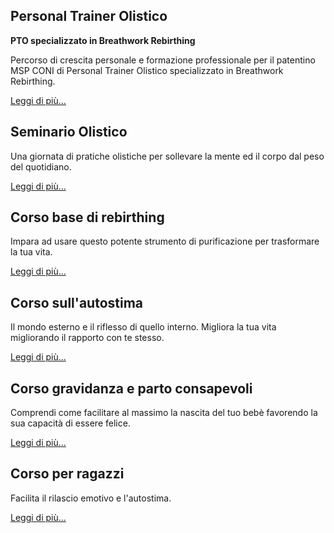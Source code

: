 ## Personal Trainer Olistico

**PTO specializzato in Breathwork Rebirthing**

Percorso di crescita personale e formazione professionale per il patentino MSP CONI di Personal Trainer Olistico specializzato in Breathwork Rebirthing.

[Leggi di più...](/formazione/personal-trainer-olistico)

## Seminario Olistico

Una giornata di pratiche olistiche per sollevare la mente ed il corpo dal peso del quotidiano.

[Leggi di più...](/formazione/seminario-olistico)

## Corso base di rebirthing

Impara ad usare questo potente strumento di purificazione per trasformare la tua vita.

[Leggi di più...](/formazione/corso-rebirthing)

## Corso sull'autostima

Il mondo esterno e il riflesso di quello interno. Migliora la tua vita migliorando il rapporto con te stesso.

[Leggi di più...](/formazione/corso-autostima)

## Corso gravidanza e parto consapevoli

Comprendi come facilitare al massimo la nascita del tuo bebè favorendo la sua capacità di essere felice.

[Leggi di più...](/formazione/corso-gravidanza)

## Corso per ragazzi

Facilita il rilascio emotivo e l'autostima.

[Leggi di più...](/formazione/corso-ragazzi)
